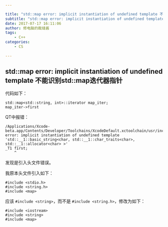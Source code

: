 ```yaml
---

title: "std::map error: implicit instantiation of undefined template 不能识别std::map迭代器指针"
subtitle: "std::map error: implicit instantiation of undefined template 不能识别std::map迭代器指针"
date: 2017-07-17 16:11:06
author: 修电脑的裁缝酱
tags:
	- C++
categories: 
	- CS
	
---
```


## std::map error: implicit instantiation of undefined template 不能识别std::map迭代器指针

代码如下：

    std::map<std::string, int>::iterator map_iter;
    map_iter->first

QT中报错：

    /Applications/Xcode-beta.app/Contents/Developer/Toolchains/XcodeDefault.xctoolchain/usr/include/c++/v1/utility:258: error: implicit instantiation of undefined template 'std::__1::basic_string<char, std::__1::char_traits<char>, std::__1::allocator<char> >'
    _T1 first;
        ^
        
发现是引入头文件错误。

<!-- more -->

我原本头文件引入如下：

    #include <stdio.h>
    #include <string.h>
    #include <map>
    
应该 `#include <string>`，而不是 `#include <string.h>`，修改为如下：

    #include <iostream>
    #include <string>
    #include <map>

    